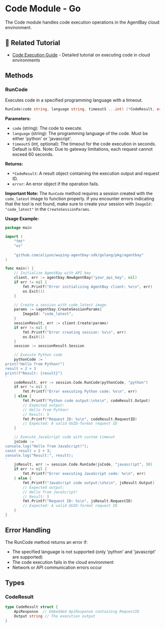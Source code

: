 # Code Module - Go

The Code module handles code execution operations in the AgentBay cloud environment.

## 📖 Related Tutorial

- [Code Execution Guide](../../../../docs/guides/codespace/code-execution.md) - Detailed tutorial on executing code in cloud environments

## Methods

### RunCode

Executes code in a specified programming language with a timeout.

```go
RunCode(code string, language string, timeoutS ...int) (*CodeResult, error)
```

**Parameters:**
- `code` (string): The code to execute.
- `language` (string): The programming language of the code. Must be either 'python' or 'javascript'.
- `timeoutS` (int, optional): The timeout for the code execution in seconds. Default is 60s. Note: Due to gateway limitations, each request cannot exceed 60 seconds.

**Returns:**
- `*CodeResult`: A result object containing the execution output and request ID.
- `error`: An error object if the operation fails.

**Important Note:**
The `RunCode` method requires a session created with the `code_latest` image to function properly. If you encounter errors indicating that the tool is not found, make sure to create your session with `ImageId: "code_latest"` in the `CreateSessionParams`.

**Usage Example:**

```go
package main

import (
    "fmt"
    "os"
    
    "github.com/aliyun/wuying-agentbay-sdk/golang/pkg/agentbay"
)

func main() {
    // Initialize AgentBay with API key
    client, err := agentbay.NewAgentBay("your_api_key", nil)
    if err != nil {
        fmt.Printf("Error initializing AgentBay client: %v\n", err)
        os.Exit(1)
    }

    // Create a session with code_latest image
    params := &agentbay.CreateSessionParams{
        ImageId: "code_latest",
    }
    sessionResult, err := client.Create(params)
    if err != nil {
        fmt.Printf("Error creating session: %v\n", err)
        os.Exit(1)
    }
    session := sessionResult.Session

    // Execute Python code
    pythonCode := `
print("Hello from Python!")
result = 2 + 3
print(f"Result: {result}")
`
    codeResult, err := session.Code.RunCode(pythonCode, "python")
    if err != nil {
        fmt.Printf("Error executing Python code: %v\n", err)
    } else {
        fmt.Printf("Python code output:\n%s\n", codeResult.Output)
        // Expected output:
        // Hello from Python!
        // Result: 5
        fmt.Printf("Request ID: %s\n", codeResult.RequestID)
        // Expected: A valid UUID-format request ID
    }

    // Execute JavaScript code with custom timeout
    jsCode := `
console.log("Hello from JavaScript!");
const result = 2 + 3;
console.log("Result:", result);
`
    jsResult, err := session.Code.RunCode(jsCode, "javascript", 30)
    if err != nil {
        fmt.Printf("Error executing JavaScript code: %v\n", err)
    } else {
        fmt.Printf("JavaScript code output:\n%s\n", jsResult.Output)
        // Expected output:
        // Hello from JavaScript!
        // Result: 5
        fmt.Printf("Request ID: %s\n", jsResult.RequestID)
        // Expected: A valid UUID-format request ID
    }
}
```

## Error Handling

The RunCode method returns an error if:
- The specified language is not supported (only 'python' and 'javascript' are supported)
- The code execution fails in the cloud environment
- Network or API communication errors occur

## Types

### CodeResult

```go
type CodeResult struct {
    ApiResponse  // Embedded ApiResponse containing RequestID
    Output string // The execution output
}
``` 